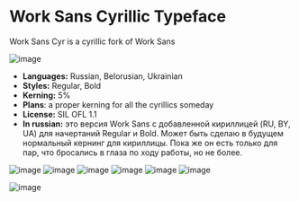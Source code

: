 # Work Sans Cyrillic Typeface
Work Sans Cyr is a cyrillic fork of Work Sans

![image](https://github.com/user-attachments/assets/6ad7adc4-943b-4cf7-bfa9-bc04f6718b9c)
  
- **Languages:** Russian, Belorusian, Ukrainian
- **Styles:** Regular, Bold
- **Kerning:** 5%
- **Plans**: a proper kerning for all the cyrillics someday
- **License:** SIL OFL 1.1
- **In russian:** это версия Work Sans с добавленной кириллицей (RU, BY, UA) для начертаний Regular и Bold. Может быть cделаю в будущем нормальный кернинг для кириллицы. Пока же он есть только для пар, что бросались в глаза по ходу работы, но не более.

![image](https://github.com/user-attachments/assets/b2a82689-16ac-4f0c-9676-15e9924185fb)
![image](https://github.com/user-attachments/assets/66c35a0e-a1ca-4536-baee-60cfea721093)
![image](https://github.com/user-attachments/assets/5ba285ec-b3da-42ae-83ff-aaadea281326)
![image](https://github.com/user-attachments/assets/6537e31e-f7b0-49ae-8113-09c9f4948362)
![image](https://github.com/user-attachments/assets/287b4b32-a607-46b0-b889-4bafd6c86e13)
![image](https://github.com/user-attachments/assets/aa609999-030a-47d3-9db4-a462211096a3)

![image](https://github.com/user-attachments/assets/b5df4010-67f2-4f72-a034-558c85d69cea)



